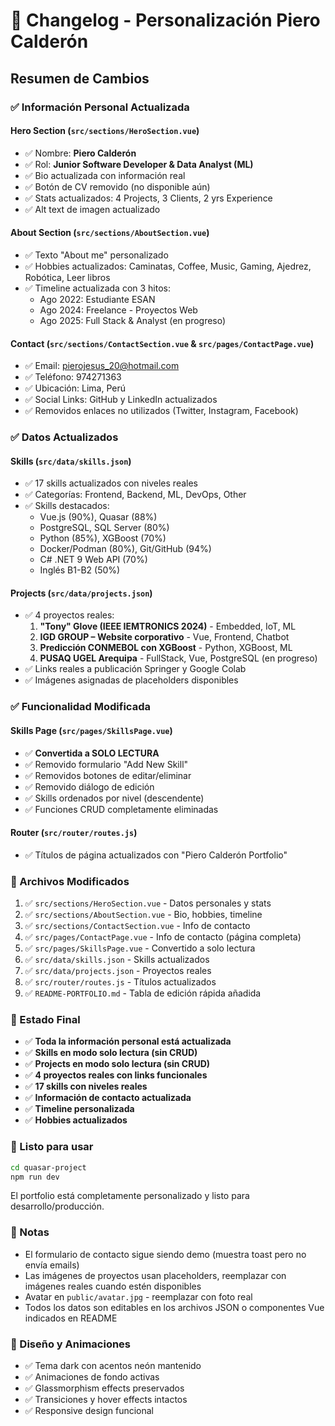 # 📝 Changelog - Personalización Piero Calderón

## Resumen de Cambios

### ✅ Información Personal Actualizada

#### Hero Section (`src/sections/HeroSection.vue`)
- ✅ Nombre: **Piero Calderón**
- ✅ Rol: **Junior Software Developer & Data Analyst (ML)**
- ✅ Bio actualizada con información real
- ✅ Botón de CV removido (no disponible aún)
- ✅ Stats actualizados: 4 Projects, 3 Clients, 2 yrs Experience
- ✅ Alt text de imagen actualizado

#### About Section (`src/sections/AboutSection.vue`)
- ✅ Texto "About me" personalizado
- ✅ Hobbies actualizados: Caminatas, Coffee, Music, Gaming, Ajedrez, Robótica, Leer libros
- ✅ Timeline actualizada con 3 hitos:
  - Ago 2022: Estudiante ESAN
  - Ago 2024: Freelance - Proyectos Web
  - Ago 2025: Full Stack & Analyst (en progreso)

#### Contact (`src/sections/ContactSection.vue` & `src/pages/ContactPage.vue`)
- ✅ Email: pierojesus_20@hotmail.com
- ✅ Teléfono: 974271363
- ✅ Ubicación: Lima, Perú
- ✅ Social Links: GitHub y LinkedIn actualizados
- ✅ Removidos enlaces no utilizados (Twitter, Instagram, Facebook)

### ✅ Datos Actualizados

#### Skills (`src/data/skills.json`)
- ✅ 17 skills actualizados con niveles reales
- ✅ Categorías: Frontend, Backend, ML, DevOps, Other
- ✅ Skills destacados:
  - Vue.js (90%), Quasar (88%)
  - PostgreSQL, SQL Server (80%)
  - Python (85%), XGBoost (70%)
  - Docker/Podman (80%), Git/GitHub (94%)
  - C# .NET 9 Web API (70%)
  - Inglés B1-B2 (50%)

#### Projects (`src/data/projects.json`)
- ✅ 4 proyectos reales:
  1. **"Tony" Glove (IEEE IEMTRONICS 2024)** - Embedded, IoT, ML
  2. **IGD GROUP – Website corporativo** - Vue, Frontend, Chatbot
  3. **Predicción CONMEBOL con XGBoost** - Python, XGBoost, ML
  4. **PUSAQ UGEL Arequipa** - FullStack, Vue, PostgreSQL (en progreso)
- ✅ Links reales a publicación Springer y Google Colab
- ✅ Imágenes asignadas de placeholders disponibles

### ✅ Funcionalidad Modificada

#### Skills Page (`src/pages/SkillsPage.vue`)
- ✅ **Convertida a SOLO LECTURA**
- ✅ Removido formulario "Add New Skill"
- ✅ Removidos botones de editar/eliminar
- ✅ Removido diálogo de edición
- ✅ Skills ordenados por nivel (descendente)
- ✅ Funciones CRUD completamente eliminadas

#### Router (`src/router/routes.js`)
- ✅ Títulos de página actualizados con "Piero Calderón Portfolio"

### 📁 Archivos Modificados

1. ✅ `src/sections/HeroSection.vue` - Datos personales y stats
2. ✅ `src/sections/AboutSection.vue` - Bio, hobbies, timeline
3. ✅ `src/sections/ContactSection.vue` - Info de contacto
4. ✅ `src/pages/ContactPage.vue` - Info de contacto (página completa)
5. ✅ `src/pages/SkillsPage.vue` - Convertido a solo lectura
6. ✅ `src/data/skills.json` - Skills actualizados
7. ✅ `src/data/projects.json` - Proyectos reales
8. ✅ `src/router/routes.js` - Títulos actualizados
9. ✅ `README-PORTFOLIO.md` - Tabla de edición rápida añadida

### 🎯 Estado Final

- ✅ **Toda la información personal está actualizada**
- ✅ **Skills en modo solo lectura (sin CRUD)**
- ✅ **Projects en modo solo lectura (sin CRUD)**
- ✅ **4 proyectos reales con links funcionales**
- ✅ **17 skills con niveles reales**
- ✅ **Información de contacto actualizada**
- ✅ **Timeline personalizada**
- ✅ **Hobbies actualizados**

### 🚀 Listo para usar

```bash
cd quasar-project
npm run dev
```

El portfolio está completamente personalizado y listo para desarrollo/producción.

### 📝 Notas

- El formulario de contacto sigue siendo demo (muestra toast pero no envía emails)
- Las imágenes de proyectos usan placeholders, reemplazar con imágenes reales cuando estén disponibles
- Avatar en `public/avatar.jpg` - reemplazar con foto real
- Todos los datos son editables en los archivos JSON o componentes Vue indicados en README

### 🎨 Diseño y Animaciones

- ✅ Tema dark con acentos neón mantenido
- ✅ Animaciones de fondo activas
- ✅ Glassmorphism effects preservados
- ✅ Transiciones y hover effects intactos
- ✅ Responsive design funcional
